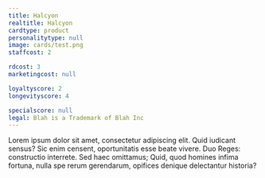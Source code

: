 ```yaml
---
title: Halcyon
realtitle: Halcyon
cardtype: product
personalitytype: null
image: cards/test.png
staffcost: 2

rdcost: 3
marketingcost: null

loyaltyscore: 2
longevityscore: 4

specialscore: null
legal: Blah is a Trademark of Blah Inc
---
```


Lorem ipsum dolor sit amet, consectetur adipiscing elit. Quid iudicant sensus? Sic enim censent, oportunitatis esse beate vivere. Duo Reges: constructio interrete. Sed haec omittamus; Quid, quod homines infima fortuna, nulla spe rerum gerendarum, opifices denique delectantur historia?
